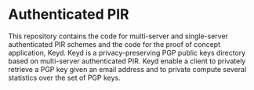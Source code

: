 # Authenticated PIR
This repository contains the code for multi-server and
single-server authenticated PIR schemes and the code
for the proof of concept application, Keyd.
Keyd is a privacy-preserving PGP public keys directory based on multi-server
authenticated PIR.
Keyd enable a client to privately retrieve a PGP key given an email address and
to private compute several statistics over the set of PGP keys.

<!---
### Verifiable PIR taxonomy
The repository contains different verifiable PIR schemes. Keyd will be based
either on the multi-bit DPF-based scheme or on the multi-bit matrix-based
scheme. These are called `dpf` and `it` schemes in the code, respectively. In
particular, both [lib/client](lib/client) and [lib/server](lib/server) contain
files `dpf.go` and `it.go` which contains the logic for the verifiable PIR
schemes on which we build Keyd.

### Keyd workflow
Keyd works with a client and two servers. The input of the system is an email
address and the output is the public PGP key of the given email address.
The client client gets the email address and hashes is to identify the index of
the entry to be retrieved using the verifiable PIR scheme. Several email
addresses map to the same database entry (which is in fact a column of field
elements encoding PGP public keys). The client computes the verifiable PIR
queries using the index and sends the queries to the servers. For this, the
method `QueryBytes` (implemented by both DPF-based and matrix-based PIR) is
used. Upon receiving a query, the server compute the appropriate answer using
the `AnswerBytes` method and send the encoded answer to the client. 
Upon receiving the two answers the client uses the `ReconstructBytes` function
to check the correctness of the retrieved answers and reconstruct the database
entry. Finally, the client scans all the keys in the reconstructed entry and
returns the correct key with respect to the initial email address.

### Code organization
The [lib](lib) folder is organized as follows.
  * [lib/client](lib/client): contains all the logic for the client operations
    in the different (verifiable) PIR schemes. The file
    [lib/client/client.go](lib/client/client.go) contains the definition of the
    Client interface and general functions used to implement the client for
    different schemes. The other files contains the types and functions specific
    to each scheme.
  * [lib/constants](lib/constants): defines the constant used by the schemes. 
  * [lib/database](lib/database): contains the database's logic. The database
      is created once by the servers  and this should not have a negative impact
      on Keyd, which uses the `DB` type defined in
      [lib/database/db.go](lib/database/db.go).
  * [lib/dpf](lib/dpf): contains the implementation of the distributed point
      function (DPF) used in combination with verifiable PIR. 
  * [lib/field](lib/field): contains the logic of the field used by the
      information-theoretic VPIR protocols.
  * [lib/merkle](lib/merkle): is the library for the Merkle tree. This VPIR
      approach is not used by Keyd and therefore this folder can be safely
      ignored.
  * [lib/monitor](lib/monitor): implements a CPU time timer, used only for tests
      and evaluation.
  * [lib/pgp](lib/pgp): contains the logic to parse the SKS dump (PGP keys
      dump). 
  * [lib/proto](lib/proto): contains the gRPC logic.
  * [lib/server](lib/server): same structure as [lib/client](lib/client).
  * [lib/utils](lib/utils): contains various utils.

The [cmd](cmd) folder is organized in two distinct folders, [cmd/grpc](cmd/grpc)
and [cmd/aws](cmd/aws). The former implements the gRPC logic, the latter is to
be considered useless now, since AWS Lambda is not a viable solution to deploy
Keyd. 

The file [config.toml](config.toml) contains the configurations for the
client-server logic. Right now, it contains only IP addresses and ports of the
servers.

The [data](data) folder contains the data used by Keyd. In particular, it
contains the files of the SKS dump, i.e. the set of PGP keys. These files are
available on the shared Google Drive.

The test of the (V)PIR schemes are specified in the `*_test.go` files. 
The test relative to Keyd and its underlying cryptographic primitives are in
[key_test.go](key_test.go) and [vpir_test.go](vpir_test.go).

[scripts](scripts) and [simulations](simulations) contain useful scripts and
code for the evaluation of the cryptographic schemes. 
 --->
